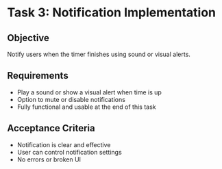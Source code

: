 # Task 3: Notification Implementation

## Objective
Notify users when the timer finishes using sound or visual alerts.

## Requirements
- Play a sound or show a visual alert when time is up
- Option to mute or disable notifications
- Fully functional and usable at the end of this task

## Acceptance Criteria
- Notification is clear and effective
- User can control notification settings
- No errors or broken UI
